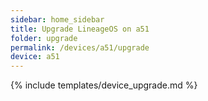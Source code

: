 ```yaml
---
sidebar: home_sidebar
title: Upgrade LineageOS on a51
folder: upgrade
permalink: /devices/a51/upgrade
device: a51
---
```

{% include templates/device_upgrade.md %}
